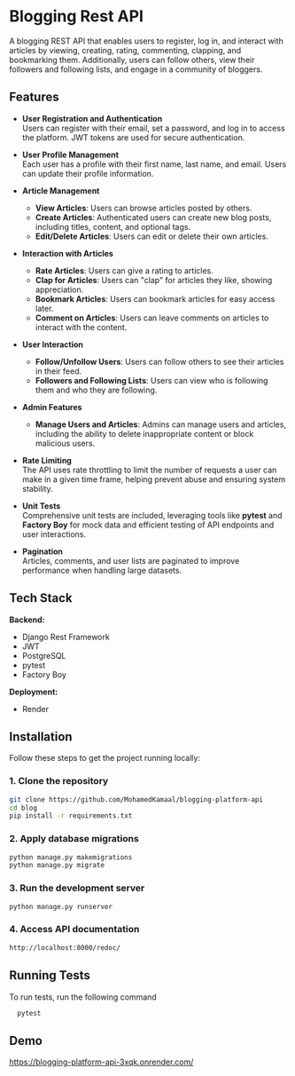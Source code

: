 
# Blogging Rest API
A blogging REST API that enables users to register, log in, and interact with articles by viewing, creating, rating, commenting, clapping, and bookmarking them. Additionally, users can follow others, view their followers and following lists, and engage in a community of bloggers.



## Features

- **User Registration and Authentication**  
  Users can register with their email, set a password, and log in to access the platform. JWT tokens are used for secure authentication.

- **User Profile Management**  
  Each user has a profile with their first name, last name, and email. Users can update their profile information.

- **Article Management**  
  - **View Articles**: Users can browse articles posted by others.
  - **Create Articles**: Authenticated users can create new blog posts, including titles, content, and optional tags.
  - **Edit/Delete Articles**: Users can edit or delete their own articles.

- **Interaction with Articles**  
  - **Rate Articles**: Users can give a rating to articles.
  - **Clap for Articles**: Users can "clap" for articles they like, showing appreciation.
  - **Bookmark Articles**: Users can bookmark articles for easy access later.
  - **Comment on Articles**: Users can leave comments on articles to interact with the content.

- **User Interaction**  
  - **Follow/Unfollow Users**: Users can follow others to see their articles in their feed.
  - **Followers and Following Lists**: Users can view who is following them and who they are following.

- **Admin Features**  
  - **Manage Users and Articles**: Admins can manage users and articles, including the ability to delete inappropriate content or block malicious users.

- **Rate Limiting**  
  The API uses rate throttling to limit the number of requests a user can make in a given time frame, helping prevent abuse and ensuring system stability.

- **Unit Tests**  
  Comprehensive unit tests are included, leveraging tools like **pytest** and **Factory Boy** for mock data and efficient testing of API endpoints and user interactions.

- **Pagination**  
  Articles, comments, and user lists are paginated to improve performance when handling large datasets.


## Tech Stack

**Backend:**
- Django Rest Framework
- JWT
- PostgreSQL
- pytest
- Factory Boy

**Deployment:**
- Render

## Installation

Follow these steps to get the project running locally:

### 1. Clone the repository

```bash
git clone https://github.com/MohamedKamaal/blogging-platform-api
cd blog
pip install -r requirements.txt
```

### 2. Apply database migrations
```bash
python manage.py makemigrations
python manage.py migrate
```
### 3. Run the development server
```bash
python manage.py runserver
```
### 4. Access API documentation
```bash
http://localhost:8000/redoc/
```
## Running Tests

To run tests, run the following command

```bash
  pytest 
```


## Demo


https://blogging-platform-api-3xqk.onrender.com/


